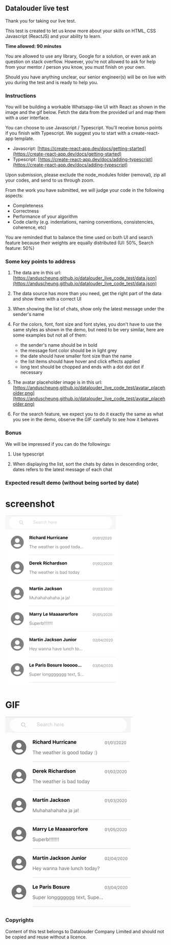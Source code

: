 ## Datalouder live test

Thank you for taking our live test.

This test is created to let us know more about your skills on HTML, CSS Javascript (ReactJS) and your ability to learn.

**Time allowed: 90 minutes**

You are allowed to use any library, Google for a solution, or even ask an question on stack overflow. However, you're not allowed to ask for help from your mentor / person you know, you must finish on your own.

Should you have anything unclear, our senior engineer(s) will be on live with you during the test and is ready to help you.

### Instructions

You will be building a workable Whatsapp-like UI with React as shown in the image and the gif below. Fetch the data from the provided url and map them with a user interface.

You can choose to use Javascript / Typescript. You'll receive bonus points if you finish with Typescript. We suggest you to start with a create-react-app template.

- Javascript: [https://create-react-app.dev/docs/getting-started](https://create-react-app.dev/docs/getting-started)
- Typescript: [https://create-react-app.dev/docs/adding-typescript](https://create-react-app.dev/docs/adding-typescript)

Upon submission, please exclude the node_modules folder (removal), zip all your codes, and send to us through zoom.

From the work you have submitted, we will judge your code in the following aspects:

- Completeness
- Correctness
- Performance of your algorithm
- Code clarity (e.g. indentations, naming conventions, consistencies, coherence, etc)

You are reminded that to balance the time used on both UI and search feature because their weights are equally distributed (UI: 50%, Search feature: 50%)

### Some key points to address

1. The data are in this url: [https://anduscheung.github.io/datalouder_live_code_test/data.json](https://anduscheung.github.io/datalouder_live_code_test/data.json)

2. The data source has more than you need, get the right part of the data and show them with a correct UI

3. When showing the list of chats, show only the latest message under the sender's name

4. For the colors, font, font size and font styles, you don't have to use the same styles as shown in the demo, but need to be very similar, here are some examples but not all of them:

   - the sender's name should be in bold
   - the message font color should be in light grey
   - the date should have smaller font size than the name
   - the list items should have hover and click effects applied
   - long text should be chopped and ends with a dot dot dot if necessary

5. The avatar placeholder image is in this url: [https://anduscheung.github.io/datalouder_live_code_test/avatar_placeholder.png](https://anduscheung.github.io/datalouder_live_code_test/avatar_placeholder.png)

6. For the search feature, we expect you to do it exactly the same as what you see in the demo, observe the GIF carefully to see how it behaves

### Bonus

We will be impressed if you can do the followings:

1. Use typescript

2. When displaying the list, sort the chats by dates in descending order, dates refers to the latest message of each chat

### Expected result demo (without being sorted by date)

# screenshot

![image](/sample_img.png)

# GIF

![Alt Text](/sample_gif.gif)

### Copyrights

Content of this test belongs to Datalouder Company Limited and should not be copied and reuse without a licence.
